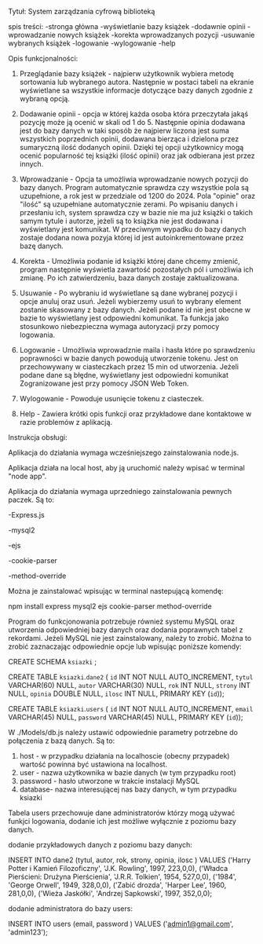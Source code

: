 

Tytuł: System zarządzania cyfrową biblioteką


spis treści:
-stronga główna
-wyświetlanie bazy książek
-dodawnie opinii 
-wprowadzanie nowych książek
-korekta wprowadzanych pozycji
-usuwanie wybranych książek
-logowanie 
-wylogowanie
-help



Opis funkcjonalności:

1. Przeglądanie bazy książek - najpierw użytkownik wybiera metodę sortowania lub wybranego autora. Następnie w postaci tabeli na ekranie wyświetlane sa wszystkie informacje dotyczące bazy danych zgodnie z wybraną opcją.

2. Dodawanie opinii - opcja w której każda osoba która przeczytała jakąś pozycję może ją ocenić w skali od 1 do 5. Następnie opinia dodawana jest do bazy danych w taki sposób że najpierw liczona jest suma wszystkich poprzednich opinii, dodawana bierząca i dzielona przez sumaryczną ilość dodanych opinii. Dzięki tej opcji użytkownicy mogą ocenić popularność tej książki (ilość opinii) oraz jak odbierana jest przez innych.

3. Wprowadzanie - Opcja ta umożliwia wprowadzanie nowych pozycji do bazy danych. Program automatycznie sprawdza czy wszystkie pola są uzupełnione, a rok jest w przedziale od 1200 do 2024. Pola "opinie" oraz "ilość" są uzupełniane automatycznie zerami. Po wpisaniu danych i przesłaniu ich, system sprawdza czy w bazie nie ma już książki o takich samym tytule i autorze, jeżeli są to książka nie jest dodawana i wyświetlany jest komunikat. W przeciwnym wypadku do bazy danych zostaje dodana nowa pozyja której id jest autoinkrementowane przez bazę danych.

4. Korekta - Umożliwia podanie id książki której dane chcemy zmienić, program następnie wyświetla zawartość pozostałych pól i umożliwia ich zmianę. Po ich zatwierdzeniu, baza danych zostaje zaktualizowana.

5. Usuwanie - Po wybraniu id wyświetlane są dane wybranej pozycji i opcje anuluj oraz usuń. Jeżeli wybierzemy usuń to wybrany element zostanie skasowany z bazy danych. Jeżeli podane id nie jest obecne w bazie to wyświetlany jest odpowiedni komunikat. Ta funkcja jako stosunkowo niebezpieczna wymaga autoryzacji przy pomocy logowania. 

6. Logowanie - Umożliwia wprowadznie maila i hasła które po sprawdzeniu poprawności w bazie danych powodują utworzenie tokenu. Jest on przechowywany w ciasteczkach przez 15 min od utworzenia. Jeżeli podane dane są błędne, wyświetlany jest odpowiedni komunikat Zogranizowane jest przy pomocy JSON Web Token.

7. Wylogowanie - Powoduje usunięcie tokenu z ciasteczek.

8. Help - Zawiera krótki opis funkcji oraz przykładowe dane kontaktowe w razie problemów z aplikacją.


Instrukcja obsługi:

Aplikacja do działania wymaga wcześniejszego zainstalowania node.js.

Aplikacja działa na local host, aby ją uruchomić należy wpisać w terminal "node app".

Aplikacja do działania wymaga uprzedniego zainstalowania pewnych paczek. Są to:

-Express.js

-mysql2

-ejs

-cookie-parser

-method-override

Można je zainstalować wpisując w terminal nastepującą komendę:

npm install express mysql2 ejs cookie-parser method-override

Program do funkcjonowania potrzebuje również systemu MySQL oraz utworzenia odpowiedniej bazy danych oraz dodania poprawnych tabel z rekordami. Jeżeli MySQL nie jest zainstalowany, należy to zrobić. Można to zrobić zaznaczając odpowiednie opcje lub wpisując poniższe komendy:

CREATE SCHEMA `ksiazki` ;

CREATE TABLE `ksiazki`.`dane2` (
  `id` INT NOT NULL AUTO_INCREMENT,
  `tytul` VARCHAR(60) NULL,
  `autor` VARCHAR(30) NULL,
  `rok` INT NULL,
  `strony` INT NULL,
  `opinia` DOUBLE NULL,
  `ilosc` INT NULL,
  PRIMARY KEY (`id`));

CREATE TABLE `ksiazki`.`users` (
  `id` INT NOT NULL AUTO_INCREMENT,
  `email` VARCHAR(45) NULL,
  `password` VARCHAR(45) NULL,
  PRIMARY KEY (`id`));


W ./Models/db.js należy ustawić odpowiednie parametry potrzebne do połączenia z bazą danych. Są to:

1. host - w przypadku działania na localhoscie (obecny przypadek) wartość powinna być ustawiona na localhost.
2. user - nazwa użytkownika w bazie danych (w tym przypadku root)
3. password - hasło utworzone w trakcie instalacji MySQL 
4. database- nazwa interesującej nas bazy danych, w tym przypadku ksiazki

Tabela users przechowuje dane administratorów którzy mogą używać funkjci logowania, dodanie ich jest możliwe wyłącznie z poziomu bazy danych.


dodanie przykładowych danych z poziomu bazy danych:

INSERT INTO dane2 (tytul, autor, rok, strony, opinia, ilosc ) VALUES
('Harry Potter i Kamień Filozoficzny', 'J.K. Rowling', 1997, 223,0,0),
('Władca Pierścieni: Drużyna Pierścienia', 'J.R.R. Tolkien', 1954, 527,0,0),
('1984', 'George Orwell', 1949, 328,0,0),
('Zabić drozda', 'Harper Lee', 1960, 281,0,0),
('Wieża Jaskółki', 'Andrzej Sapkowski', 1997, 352,0,0);

dodanie administratora do bazy users:

INSERT INTO users (email, password ) VALUES 
('admin1@gmail.com', 'admin123');
